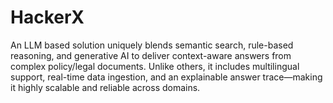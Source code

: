 # HackerX
An LLM based solution uniquely blends semantic search, rule-based reasoning, and generative AI to deliver context-aware answers from complex policy/legal documents. Unlike others, it includes multilingual support, real-time data ingestion, and an explainable answer trace—making it highly scalable and reliable across domains.
